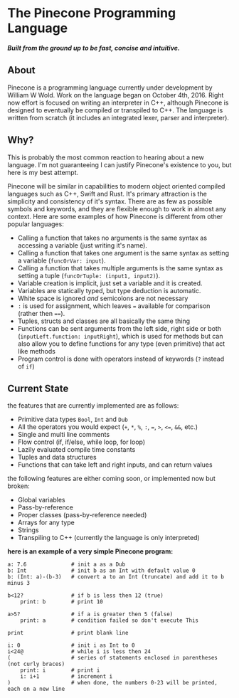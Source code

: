 # The Pinecone Programming Language
**_Built from the ground up to be fast, concise and intuitive._**


## About
Pinecone is a programming language currently under development by William W Wold. Work on the language began on October 4th, 2016. Right now effort is focused on writing an interpreter in C++, although Pinecone is designed to eventually be compiled or transpiled to C++. The language is written from scratch (it includes an integrated lexer, parser and interpreter).

## Why?
This is probably the most common reaction to hearing about a new language. I'm not guaranteeing I can justify Pinecone's existence to you, but here is my best attempt.

Pinecone will be similar in capabilities to modern object oriented compiled languages such as C++, Swift and Rust. It's primary attraction is the simplicity and consistency of it's syntax. There are as few as possible symbols and keywords, and they are flexible enough to work in almost any context. Here are some examples of how Pinecone is different from other popular languages:

* Calling a function that takes no arguments is the same syntax as accessing a variable (just writing it's name).
* Calling a function that takes one argument is the same syntax as setting a variable (`funcOrVar: input`).
* Calling a function that takes multiple arguments is the same syntax as setting a tuple (`funcOrTuple: (input1, input2)`).
* Variable creation is implicit, just set a variable and it is created.
* Variables are statically typed, but type deduction is automatic.
* White space is ignored _and_ semicolons are not necessary
* `:` is used for assignment, which leaves `=` available for comparison (rather then `==`).
* Tuples, structs and classes are all basically the same thing
* Functions can be sent arguments from the left side, right side or both (`inputLeft.function: inputRight`), which is used for methods but can also allow you to define functions for any type (even primitive) that act like methods
* Program control is done with operators instead of keywords (`?` instead of `if`)

## Current State
the features that are currently implemented are as follows:
* Primitive data types `Bool`, `Int` and `Dub`
* All the operators you would expect (`+`, `*`, `%`, `:`, `=`, `>`, `<=`, `&&`, etc.)
* Single and multi line comments
* Flow control (if, if/else, while loop, for loop)
* Lazily evaluated compile time constants
* Tuples and data structures
* Functions that can take left and right inputs, and can return values

the following features are either coming soon, or implemented now but broken:
* Global variables
* Pass-by-reference
* Proper classes (pass-by-reference needed)
* Arrays for any type
* Strings
* Transpiling to C++ (currently the language is only interpreted)

__here is an example of a very simple Pinecone program:__

```
a: 7.6              # init a as a Dub
b: Int              # init b as an Int with default value 0
b: (Int: a)-(b-3)   # convert a to an Int (truncate) and add it to b minus 3

b<12?               # if b is less then 12 (true)
    print: b        # print 10

a>5?                # if a is greater then 5 (false)
    print: a        # condition failed so don't execute This

print               # print blank line

i: 0                # init i as Int to 0
i<24@               # while i is less then 24
(                   # series of statements enclosed in parentheses (not curly braces)
    print: i        # print i
    i: i+1          # increment i
)                   # when done, the numbers 0-23 will be printed, each on a new line
```
